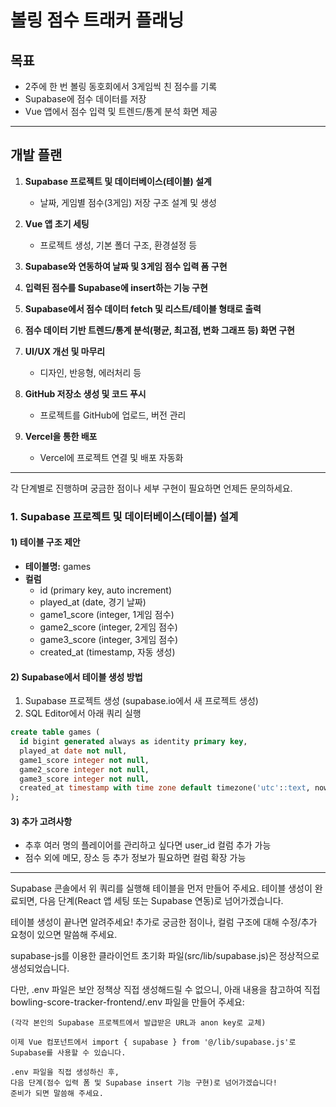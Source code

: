 # 볼링 점수 트래커 플래닝

## 목표
- 2주에 한 번 볼링 동호회에서 3게임씩 친 점수를 기록
- Supabase에 점수 데이터를 저장
- Vue 앱에서 점수 입력 및 트렌드/통계 분석 화면 제공

---

## 개발 플랜

1. **Supabase 프로젝트 및 데이터베이스(테이블) 설계**
   - 날짜, 게임별 점수(3게임) 저장 구조 설계 및 생성

2. **Vue 앱 초기 세팅**
   - 프로젝트 생성, 기본 폴더 구조, 환경설정 등

3. **Supabase와 연동하여 날짜 및 3게임 점수 입력 폼 구현**

4. **입력된 점수를 Supabase에 insert하는 기능 구현**

5. **Supabase에서 점수 데이터 fetch 및 리스트/테이블 형태로 출력**

6. **점수 데이터 기반 트렌드/통계 분석(평균, 최고점, 변화 그래프 등) 화면 구현**

7. **UI/UX 개선 및 마무리**
   - 디자인, 반응형, 에러처리 등

8. **GitHub 저장소 생성 및 코드 푸시**
   - 프로젝트를 GitHub에 업로드, 버전 관리

9. **Vercel을 통한 배포**
   - Vercel에 프로젝트 연결 및 배포 자동화

---

각 단계별로 진행하며 궁금한 점이나 세부 구현이 필요하면 언제든 문의하세요.

### 1. Supabase 프로젝트 및 데이터베이스(테이블) 설계

#### 1) 테이블 구조 제안
- **테이블명:** games
- **컬럼**
  - id (primary key, auto increment)
  - played_at (date, 경기 날짜)
  - game1_score (integer, 1게임 점수)
  - game2_score (integer, 2게임 점수)
  - game3_score (integer, 3게임 점수)
  - created_at (timestamp, 자동 생성)

#### 2) Supabase에서 테이블 생성 방법
1. Supabase 프로젝트 생성 (supabase.io에서 새 프로젝트 생성)
2. SQL Editor에서 아래 쿼리 실행

```sql
create table games (
  id bigint generated always as identity primary key,
  played_at date not null,
  game1_score integer not null,
  game2_score integer not null,
  game3_score integer not null,
  created_at timestamp with time zone default timezone('utc'::text, now()) not null
);
```

#### 3) 추가 고려사항
- 추후 여러 명의 플레이어를 관리하고 싶다면 user_id 컬럼 추가 가능
- 점수 외에 메모, 장소 등 추가 정보가 필요하면 컬럼 확장 가능

---

Supabase 콘솔에서 위 쿼리를 실행해 테이블을 먼저 만들어 주세요.
테이블 생성이 완료되면, 다음 단계(React 앱 세팅 또는 Supabase 연동)로 넘어가겠습니다.

테이블 생성이 끝나면 알려주세요!
추가로 궁금한 점이나, 컬럼 구조에 대해 수정/추가 요청이 있으면 말씀해 주세요. 

supabase-js를 이용한 클라이언트 초기화 파일(src/lib/supabase.js)은 정상적으로 생성되었습니다.

다만, .env 파일은 보안 정책상 직접 생성해드릴 수 없으니, 아래 내용을 참고하여 직접 bowling-score-tracker-frontend/.env 파일을 만들어 주세요:

```
(각각 본인의 Supabase 프로젝트에서 발급받은 URL과 anon key로 교체)

이제 Vue 컴포넌트에서 import { supabase } from '@/lib/supabase.js'로 Supabase를 사용할 수 있습니다.

.env 파일을 직접 생성하신 후,  
다음 단계(점수 입력 폼 및 Supabase insert 기능 구현)로 넘어가겠습니다!  
준비가 되면 말씀해 주세요. 